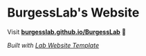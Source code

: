 
# BurgessLab's Website

Visit **[burgesslab.github.io/BurgessLab](https://burgesslab.github.io/BurgessLab)** 🚀

_Built with [Lab Website Template](https://greene-lab.gitbook.io/lab-website-template-docs)_

